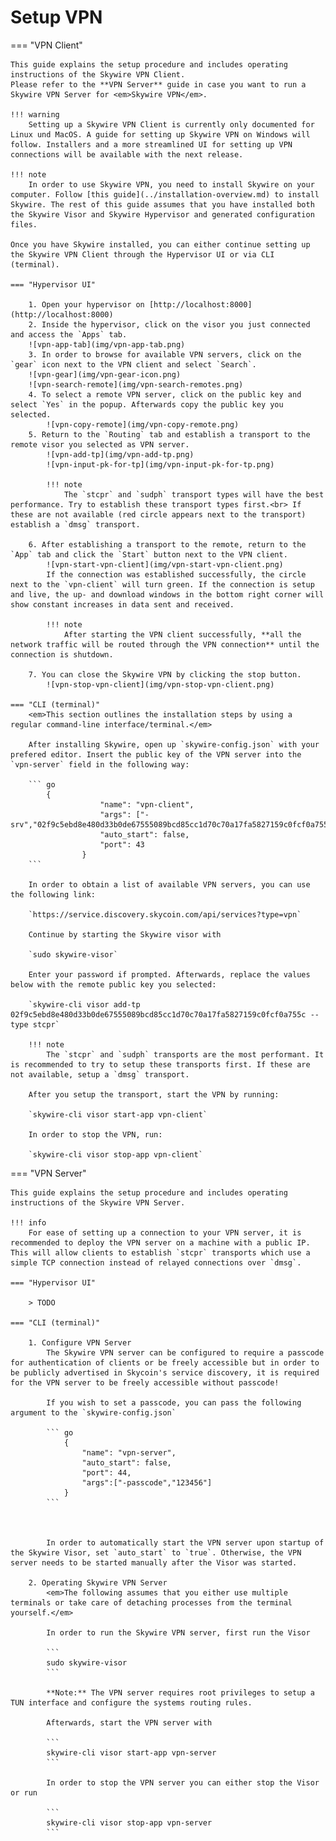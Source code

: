 # Setup VPN

=== "VPN Client"

    This guide explains the setup procedure and includes operating instructions of the Skywire VPN Client.
    Please refer to the **VPN Server** guide in case you want to run a Skywire VPN Server for <em>Skywire VPN</em>.

    !!! warning 
        Setting up a Skywire VPN Client is currently only documented for Linux und MacOS. A guide for setting up Skywire VPN on Windows will follow. Installers and a more streamlined UI for setting up VPN connections will be available with the next release.

    !!! note
        In order to use Skywire VPN, you need to install Skywire on your computer. Follow [this guide](../installation-overview.md) to install Skywire. The rest of this guide assumes that you have installed both the Skywire Visor and Skywire Hypervisor and generated configuration files.

    Once you have Skywire installed, you can either continue setting up the Skywire VPN Client through the Hypervisor UI or via CLI (terminal).

    === "Hypervisor UI"

        1. Open your hypervisor on [http://localhost:8000](http://localhost:8000)
        2. Inside the hypervisor, click on the visor you just connected and access the `Apps` tab.
        ![vpn-app-tab](img/vpn-app-tab.png)
        3. In order to browse for available VPN servers, click on the `gear` icon next to the VPN client and select `Search`.
        ![vpn-gear](img/vpn-gear-icon.png)
        ![vpn-search-remote](img/vpn-search-remotes.png)
        4. To select a remote VPN server, click on the public key and select `Yes` in the popup. Afterwards copy the public key you selected.
            ![vpn-copy-remote](img/vpn-copy-remote.png)
        5. Return to the `Routing` tab and establish a transport to the remote visor you selected as VPN server.
            ![vpn-add-tp](img/vpn-add-tp.png)
            ![vpn-input-pk-for-tp](img/vpn-input-pk-for-tp.png)
        
            !!! note
                The `stcpr` and `sudph` transport types will have the best performance. Try to establish these transport types first.<br> If these are not available (red circle appears next to the transport) establish a `dmsg` transport.

        6. After establishing a transport to the remote, return to the `App` tab and click the `Start` button next to the VPN client.
            ![vpn-start-vpn-client](img/vpn-start-vpn-client.png)
            If the connection was established successfully, the circle next to the `vpn-client` will turn green. If the connection is setup and live, the up- and download windows in the bottom right corner will show constant increases in data sent and received.

            !!! note
                After starting the VPN client successfully, **all the network traffic will be routed through the VPN connection** until the connection is shutdown.
        
        7. You can close the Skywire VPN by clicking the stop button.
            ![vpn-stop-vpn-client](img/vpn-stop-vpn-client.png)
    
    === "CLI (terminal)"
        <em>This section outlines the installation steps by using a regular command-line interface/terminal.</em>

        After installing Skywire, open up `skywire-config.json` with your prefered editor. Insert the public key of the VPN server into the `vpn-server` field in the following way:

        ``` go
            {
                        "name": "vpn-client",
                        "args": ["-srv","02f9c5ebd8e480d33b0de67555089bcd85cc1d70c70a17fa5827159c0fcf0a755c"],
                        "auto_start": false,
                        "port": 43
                    }
        ```

        In order to obtain a list of available VPN servers, you can use the following link:

        `https://service.discovery.skycoin.com/api/services?type=vpn`

        Continue by starting the Skywire visor with

        `sudo skywire-visor`

        Enter your password if prompted. Afterwards, replace the values below with the remote public key you selected: 

        `skywire-cli visor add-tp 02f9c5ebd8e480d33b0de67555089bcd85cc1d70c70a17fa5827159c0fcf0a755c --type stcpr`

        !!! note
            The `stcpr` and `sudph` transports are the most performant. It is recommended to try to setup these transports first. If these are not available, setup a `dmsg` transport.

        After you setup the transport, start the VPN by running:

        `skywire-cli visor start-app vpn-client`

        In order to stop the VPN, run:

        `skywire-cli visor stop-app vpn-client`

=== "VPN Server"

    This guide explains the setup procedure and includes operating instructions of the Skywire VPN Server.

    !!! info
        For ease of setting up a connection to your VPN server, it is recommended to deploy the VPN server on a machine with a public IP. This will allow clients to establish `stcpr` transports which use a simple TCP connection instead of relayed connections over `dmsg`.
    
    === "Hypervisor UI"

        > TODO
    
    === "CLI (terminal)"
    
        1. Configure VPN Server
            The Skywire VPN server can be configured to require a passcode for authentication of clients or be freely accessible but in order to be publicly advertised in Skycoin's service discovery, it is required for the VPN server to be freely accessible without passcode! 

            If you wish to set a passcode, you can pass the following argument to the `skywire-config.json`

            ``` go
                {
                    "name": "vpn-server",
                    "auto_start": false,
                    "port": 44,
                    "args":["-passcode","123456"]
                }
            ```



            In order to automatically start the VPN server upon startup of the Skywire Visor, set `auto_start` to `true`. Otherwise, the VPN server needs to be started manually after the Visor was started. 

        2. Operating Skywire VPN Server
            <em>The following assumes that you either use multiple terminals or take care of detaching processes from the terminal yourself.</em>

            In order to run the Skywire VPN server, first run the Visor

            ``` 
            sudo skywire-visor
            ```

            **Note:** The VPN server requires root privileges to setup a TUN interface and configure the systems routing rules. 

            Afterwards, start the VPN server with 

            ```
            skywire-cli visor start-app vpn-server
            ```

            In order to stop the VPN server you can either stop the Visor or run

            ``` 
            skywire-cli visor stop-app vpn-server
            ```
